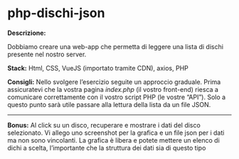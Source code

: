 php-dischi-json
===
**Descrizione:**

Dobbiamo creare una web-app che permetta di leggere una lista di dischi presente nel nostro server.

**Stack:**
Html, CSS, VueJS (importato tramite CDN), axios, PHP

**Consigli:**
Nello svolgere l’esercizio seguite un approccio graduale.
Prima assicuratevi che la vostra pagina *index.php* (il vostro front-end) riesca a comunicare correttamente con il vostro script PHP (le vostre “API”).
Solo a questo punto sarà utile passare alla lettura della lista da un file JSON.

****

**Bonus:**
Al click su un disco, recuperare e mostrare i dati del disco selezionato.
Vi allego uno screenshot per la grafica e un file json per i dati ma non sono vincolanti.
La grafica è libera e potete mettere un elenco di dichi a scelta, l’importante che la struttura dei dati sia di questo tipo
